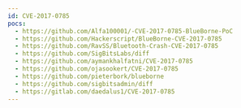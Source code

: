 ```yaml
---
id: CVE-2017-0785
pocs:
  - https://github.com/Alfa100001/-CVE-2017-0785-BlueBorne-PoC
  - https://github.com/Hackerscript/BlueBorne-CVE-2017-0785
  - https://github.com/RavSS/Bluetooth-Crash-CVE-2017-0785
  - https://github.com/SigBitsLabs/diff
  - https://github.com/aymankhalfatni/CVE-2017-0785
  - https://github.com/ojasookert/CVE-2017-0785
  - https://github.com/pieterbork/blueborne
  - https://github.com/sigbitsadmin/diff
  - https://gitlab.com/daedalus1/CVE-2017-0785
---
```

